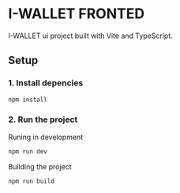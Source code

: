 # I-WALLET FRONTED

I-WALLET ui project built with Vite and TypeScript.

## Setup

### 1. Install depencies

```bash
npm install
```

### 2. Run the project

Runing in development

```bash
npm run dev
```

Building the project

```bash
npm run build
```
